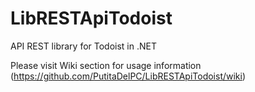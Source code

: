 # LibRESTApiTodoist
API REST library for Todoist in .NET

Please visit Wiki section for usage information (https://github.com/PutitaDelPC/LibRESTApiTodoist/wiki)
